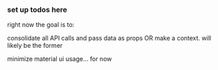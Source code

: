 ### set up todos here ###


right now the goal is to:

  consolidate all API calls and pass data as props OR make a context. 
  will likely be the former

  minimize material ui usage... for now

  

